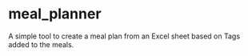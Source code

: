 # meal_planner

A simple tool to create a meal plan from an Excel sheet based on Tags added to the meals.
